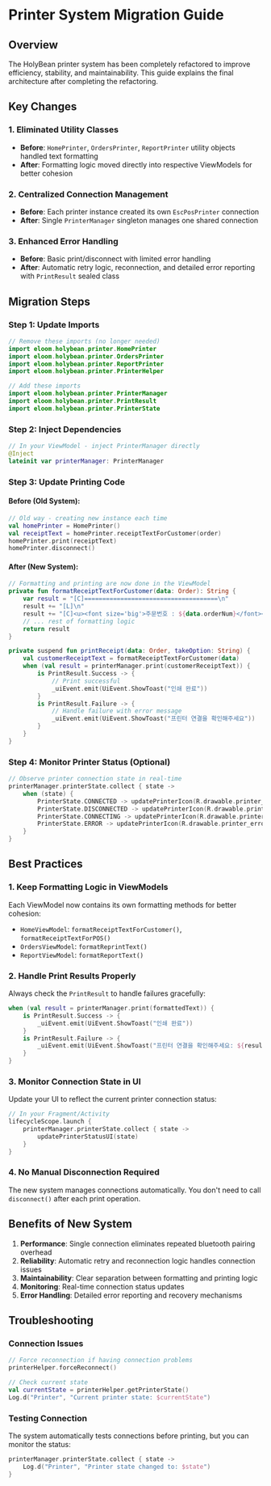 # Printer System Migration Guide

## Overview

The HolyBean printer system has been completely refactored to improve efficiency, stability, and maintainability. This
guide explains the final architecture after completing the refactoring.

## Key Changes

### 1. Eliminated Utility Classes

- **Before**: `HomePrinter`, `OrdersPrinter`, `ReportPrinter` utility objects handled text formatting
- **After**: Formatting logic moved directly into respective ViewModels for better cohesion

### 2. Centralized Connection Management

- **Before**: Each printer instance created its own `EscPosPrinter` connection
- **After**: Single `PrinterManager` singleton manages one shared connection

### 3. Enhanced Error Handling

- **Before**: Basic print/disconnect with limited error handling
- **After**: Automatic retry logic, reconnection, and detailed error reporting with `PrintResult` sealed class

## Migration Steps

### Step 1: Update Imports

```kotlin
// Remove these imports (no longer needed)
import eloom.holybean.printer.HomePrinter
import eloom.holybean.printer.OrdersPrinter
import eloom.holybean.printer.ReportPrinter
import eloom.holybean.printer.PrinterHelper

// Add these imports
import eloom.holybean.printer.PrinterManager
import eloom.holybean.printer.PrintResult
import eloom.holybean.printer.PrinterState
```

### Step 2: Inject Dependencies

```kotlin
// In your ViewModel - inject PrinterManager directly
@Inject
lateinit var printerManager: PrinterManager
```

### Step 3: Update Printing Code

#### Before (Old System):

```kotlin
// Old way - creating new instance each time
val homePrinter = HomePrinter()
val receiptText = homePrinter.receiptTextForCustomer(order)
homePrinter.print(receiptText)
homePrinter.disconnect()
```

#### After (New System):

```kotlin
// Formatting and printing are now done in the ViewModel
private fun formatReceiptTextForCustomer(data: Order): String {
    var result = "[C]=====================================\n"
    result += "[L]\n"
    result += "[C]<u><font size='big'>주문번호 : ${data.orderNum}</font></u>\n"
    // ... rest of formatting logic
    return result
}

private suspend fun printReceipt(data: Order, takeOption: String) {
    val customerReceiptText = formatReceiptTextForCustomer(data)
    when (val result = printerManager.print(customerReceiptText)) {
        is PrintResult.Success -> {
            // Print successful
            _uiEvent.emit(UiEvent.ShowToast("인쇄 완료"))
        }
        is PrintResult.Failure -> {
            // Handle failure with error message
            _uiEvent.emit(UiEvent.ShowToast("프린터 연결을 확인해주세요"))
        }
    }
}
```

### Step 4: Monitor Printer Status (Optional)

```kotlin
// Observe printer connection state in real-time
printerManager.printerState.collect { state ->
    when (state) {
        PrinterState.CONNECTED -> updatePrinterIcon(R.drawable.printer_connected)
        PrinterState.DISCONNECTED -> updatePrinterIcon(R.drawable.printer_disconnected)
        PrinterState.CONNECTING -> updatePrinterIcon(R.drawable.printer_connecting)
        PrinterState.ERROR -> updatePrinterIcon(R.drawable.printer_error)
    }
}
```

## Best Practices

### 1. Keep Formatting Logic in ViewModels

Each ViewModel now contains its own formatting methods for better cohesion:

- `HomeViewModel`: `formatReceiptTextForCustomer()`, `formatReceiptTextForPOS()`
- `OrdersViewModel`: `formatReprintText()`
- `ReportViewModel`: `formatReportText()`

### 2. Handle Print Results Properly

Always check the `PrintResult` to handle failures gracefully:

```kotlin
when (val result = printerManager.print(formattedText)) {
    is PrintResult.Success -> {
        _uiEvent.emit(UiEvent.ShowToast("인쇄 완료"))
    }
    is PrintResult.Failure -> {
        _uiEvent.emit(UiEvent.ShowToast("프린터 연결을 확인해주세요: ${result.errorMessage}"))
    }
}
```

### 3. Monitor Connection State in UI

Update your UI to reflect the current printer connection status:

```kotlin
// In your Fragment/Activity
lifecycleScope.launch {
    printerManager.printerState.collect { state ->
        updatePrinterStatusUI(state)
    }
}
```

### 4. No Manual Disconnection Required

The new system manages connections automatically. You don't need to call `disconnect()` after each print operation.

## Benefits of New System

1. **Performance**: Single connection eliminates repeated bluetooth pairing overhead
2. **Reliability**: Automatic retry and reconnection logic handles connection issues
3. **Maintainability**: Clear separation between formatting and printing logic
4. **Monitoring**: Real-time connection status updates
5. **Error Handling**: Detailed error reporting and recovery mechanisms

## Troubleshooting

### Connection Issues

```kotlin
// Force reconnection if having connection problems
printerHelper.forceReconnect()

// Check current state
val currentState = printerHelper.getPrinterState()
Log.d("Printer", "Current printer state: $currentState")
```

### Testing Connection

The system automatically tests connections before printing, but you can monitor the status:

```kotlin
printerManager.printerState.collect { state ->
    Log.d("Printer", "Printer state changed to: $state")
}
```
